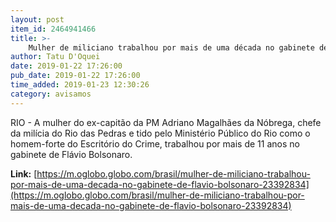 ```yaml
---
layout: post
item_id: 2464941466
title: >-
    Mulher de miliciano trabalhou por mais de uma década no gabinete de Flávio Bolsonaro
author: Tatu D'Oquei
date: 2019-01-22 17:26:00
pub_date: 2019-01-22 17:26:00
time_added: 2019-01-23 12:30:26
category: avisamos
---
```


RIO - A mulher do ex-capitão da PM Adriano Magalhães da Nóbrega, chefe da milícia do Rio das Pedras e tido pelo Ministério Público do Rio como o homem-forte do Escritório do Crime, trabalhou por mais de 11 anos no gabinete de Flávio Bolsonaro.

**Link:** [https://m.oglobo.globo.com/brasil/mulher-de-miliciano-trabalhou-por-mais-de-uma-decada-no-gabinete-de-flavio-bolsonaro-23392834](https://m.oglobo.globo.com/brasil/mulher-de-miliciano-trabalhou-por-mais-de-uma-decada-no-gabinete-de-flavio-bolsonaro-23392834)

